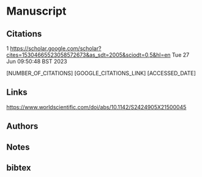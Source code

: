 # Manuscript

## Citations
1
https://scholar.google.com/scholar?cites=15304665523058572673&as_sdt=2005&sciodt=0,5&hl=en
Tue 27 Jun 09:50:48 BST 2023

[NUMBER_OF_CITATIONS]
[GOOGLE_CITATIONS_LINK]
[ACCESSED_DATE]


## Links 
https://www.worldscientific.com/doi/abs/10.1142/S2424905X21500045


## Authors 

## Notes

## bibtex 
```

```
